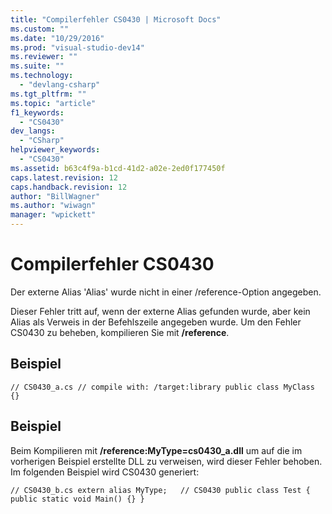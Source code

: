 ```yaml
---
title: "Compilerfehler CS0430 | Microsoft Docs"
ms.custom: ""
ms.date: "10/29/2016"
ms.prod: "visual-studio-dev14"
ms.reviewer: ""
ms.suite: ""
ms.technology: 
  - "devlang-csharp"
ms.tgt_pltfrm: ""
ms.topic: "article"
f1_keywords: 
  - "CS0430"
dev_langs: 
  - "CSharp"
helpviewer_keywords: 
  - "CS0430"
ms.assetid: b63c4f9a-b1cd-41d2-a02e-2ed0f177450f
caps.latest.revision: 12
caps.handback.revision: 12
author: "BillWagner"
ms.author: "wiwagn"
manager: "wpickett"
---
```

# Compilerfehler CS0430
Der externe Alias 'Alias' wurde nicht in einer \/reference\-Option angegeben.  
  
 Dieser Fehler tritt auf, wenn der externe Alias gefunden wurde, aber kein Alias als Verweis in der Befehlszeile angegeben wurde. Um den Fehler CS0430 zu beheben, kompilieren Sie mit **\/reference**.  
  
## Beispiel  
  
```  
// CS0430_a.cs // compile with: /target:library public class MyClass {}  
```  
  
## Beispiel  
 Beim Kompilieren mit **\/reference:MyType\=cs0430\_a.dll** um auf die im vorherigen Beispiel erstellte DLL zu verweisen, wird dieser Fehler behoben. Im folgenden Beispiel wird CS0430 generiert:  
  
```  
// CS0430_b.cs extern alias MyType;   // CS0430 public class Test { public static void Main() {} }  
  
```